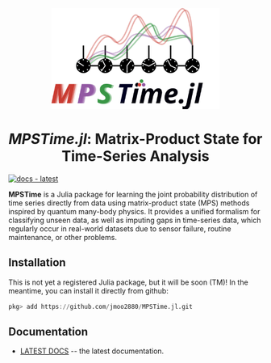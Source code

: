 <p align="center">
  <picture>
    <source srcset="docs/src/assets/logo-dark.svg" media="(prefers-color-scheme: dark)">
    <img src="docs/src/assets/logo.svg" alt="mpstime logo" height="200"/>
  </picture>
</p>


<h1 align="center"><em>MPSTime.jl</em>: Matrix-Product State for Time-Series Analysis</h1>




[![docs - latest](https://img.shields.io/badge/docs-latest-2ea44f)](https://jmoo2880.github.io/MPSTime.jl/dev/)

__MPSTime__ is a Julia package for learning the joint probability distribution of time series directly from data using matrix-product state (MPS) methods inspired by quantum many-body physics. It provides a unified formalism for classifying unseen data, as well as imputing gaps in time-series data, which regularly occur in real-world datasets due to sensor failure, routine maintenance, or other problems.

## Installation
This is not yet a registered Julia package, but it will be soon (TM)! In the meantime, you can install it directly from github:

```Julia
pkg> add https://github.com/jmoo2880/MPSTime.jl.git
```

## Documentation
- [LATEST DOCS](https://jmoo2880.github.io/MPSTime.jl/) -- the latest documentation.


